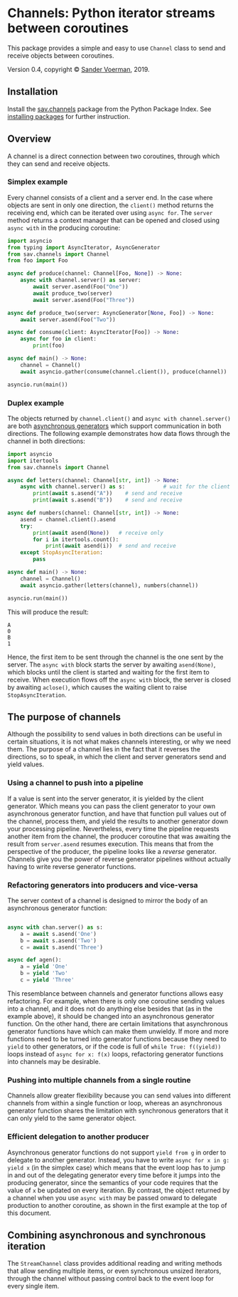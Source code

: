 # Channels: Python iterator streams between coroutines

This package provides a simple and easy to use `Channel` class to send and
receive objects between coroutines.

Version 0.4, copyright &copy; [Sander Voerman](sander@savoerman.nl), 2019.


## Installation

Install the [sav.channels](https://pypi.org/project/sav.channels/)
package from the Python Package Index. See
[installing packages](https://packaging.python.org/tutorials/installing-packages/)
for further instruction.

## Overview

A channel is a direct connection between two coroutines, through which they can
send and receive objects.

### Simplex example

Every channel consists of a client and a server end. In the case where objects
are sent in only one direction, the `client()` method returns the receiving
end, which can be iterated over using `async for`. The `server` method returns
a context manager that can be opened and closed using `async with` in the
producing coroutine:

```python
import asyncio
from typing import AsyncIterator, AsyncGenerator
from sav.channels import Channel
from foo import Foo

async def produce(channel: Channel[Foo, None]) -> None:
    async with channel.server() as server:
        await server.asend(Foo("One"))
        await produce_two(server)
        await server.asend(Foo("Three"))

async def produce_two(server: AsyncGenerator[None, Foo]) -> None:
    await server.asend(Foo("Two"))

async def consume(client: AsyncIterator[Foo]) -> None:    
    async for foo in client:
        print(foo)      

async def main() -> None:
    channel = Channel()
    await asyncio.gather(consume(channel.client()), produce(channel))

asyncio.run(main())
```

### Duplex example

The objects returned by `channel.client()` and `async with channel.server()`
are both [asynchronous generators](https://www.python.org/dev/peps/pep-0525/)
which support communication in both directions. The following example
demonstrates how data flows through the channel in both directions:

```python
import asyncio
import itertools
from sav.channels import Channel

async def letters(channel: Channel[str, int]) -> None:
    async with channel.server() as s:            # wait for the client
        print(await s.asend("A"))    # send and receive
        print(await s.asend("B"))    # send and receive

async def numbers(channel: Channel[str, int]) -> None:
    asend = channel.client().asend
    try:
        print(await asend(None))   # receive only
        for i in itertools.count():
            print(await asend(i))  # send and receive
    except StopAsyncIteration:
        pass

async def main() -> None:
    channel = Channel()
    await asyncio.gather(letters(channel), numbers(channel))

asyncio.run(main())
```

This will produce the result:

```
A
0
B
1
```

Hence, the first item to be sent through the channel is the one sent by the
server. The `async with` block starts the server by awaiting `asend(None)`,
which blocks until the client is started and waiting for the first item to
receive. When execution flows off the `async with` block, the server is
closed by awaiting `aclose()`, which causes the waiting client to raise
`StopAsyncIteration`.


## The purpose of channels

Although the possibility to send values in both directions can be useful in
certain situations, it is not what makes channels interesting, or why we need
them. The purpose of a channel lies in the fact that it reverses the
directions, so to speak, in which the client and server generators send and
yield values.

### Using a channel to push into a pipeline

If a value is sent into the server generator, it is yielded by
the client generator. Which means you can pass the client generator to your own
asynchronous generator function, and have that function pull values out of
the channel, process them, and yield the results to another generator down
your processing pipeline. Nevertheless, every time the pipeline requests
another item from the channel, the producer coroutine that was awaiting the
result from `server.asend` resumes execution. This means that from the perspective
of the producer, the pipeline looks like a *reverse* generator. Channels give
you the power of reverse generator pipelines without actually having to write
reverse generator functions.

### Refactoring generators into producers and vice-versa

The server context of a channel is designed to mirror the body of an
asynchronous generator function:

```python

async with chan.server() as s:
    a = await s.asend('One')
    b = await s.asend('Two')
    c = await s.asend('Three')

async def agen():
    a = yield 'One'
    b = yield 'Two'
    c = yield 'Three'

```

This resemblance between channels and generator functions allows easy
refactoring. For example, when there is only one coroutine sending values
into a channel, and it does not do anything else besides that (as in the
example above), it should
be changed into an asynchronous generator function. On the other hand,
there are certain limitations that asynchronous generator functions have
which can make them unwieldy. If more and more functions need to be turned
into generator functions because they need to `yield` to other generators,
or if the code is full of `while True: f((yield))` loops instead of
`async for x: f(x)` loops, refactoring generator functions into channels
may be desirable.

### Pushing into multiple channels from a single routine

Channels allow greater flexibility because you can send values
into different channels from within a single function or loop, whereas an
asynchronous generator function shares the limitation with synchronous
generators that it can only yield to the same generator object.

### Efficient delegation to another producer

Asynchronous generator functions do not support `yield from g` in order
to delegate to another generator. Instead, you have to write
`async for x in g: yield x` (in the simplex case) which means that the event
loop has to jump in and out of the delegating generator every time
before it jumps into the producing generator, since the semantics of your
code requires that the value of `x` be updated on every iteration.
By contrast, the object returned by a channel when you use `async with` may
be passed onward to delegate production to another coroutine, as shown in the
first example at the top of this document.


## Combining asynchronous and synchronous iteration

The `StreamChannel` class provides additional reading and writing methods
that allow sending multiple items, or even synchronous unsized iterators,
through the channel without passing control back to the event loop for
every single item.